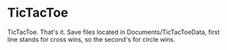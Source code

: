 # TicTacToe
TicTacToe. That's it.
Save files located in Documents/TicTacToeData, first line stands for cross wins, so the second's for circle wins.

